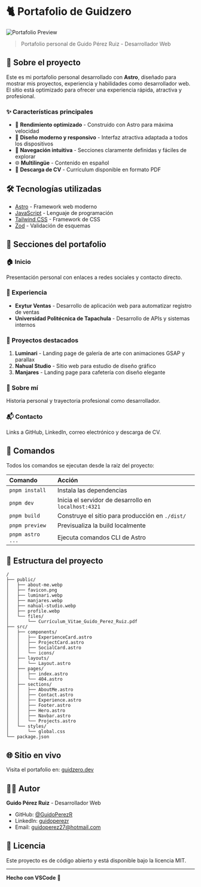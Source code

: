 # 🐈 Portafolio de Guidzero

![Portafolio Preview](https://guidzero.dev/og-image.png)

> Portafolio personal de Guido Pérez Ruiz - Desarrollador Web

## 📖 Sobre el proyecto

Este es mi portafolio personal desarrollado con **Astro**, diseñado para mostrar mis proyectos, experiencia y habilidades como desarrollador web. El sitio está optimizado para ofrecer una experiencia rápida, atractiva y profesional.

### ✨ Características principales

- 🚀 **Rendimiento optimizado** - Construido con Astro para máxima velocidad
- 🎨 **Diseño moderno y responsivo** - Interfaz atractiva adaptada a todos los dispositivos
- 📱 **Navegación intuitiva** - Secciones claramente definidas y fáciles de explorar
- 🌐 **Multilingüe** - Contenido en español
- 📄 **Descarga de CV** - Currículum disponible en formato PDF

## 🛠️ Tecnologías utilizadas

- [Astro](https://astro.build/) - Framework web moderno
- [JavaScript](https://developer.mozilla.org/es/docs/Web/JavaScript) - Lenguaje de programación
- [Tailwind CSS](https://tailwindcss.com/) - Framework de CSS
- [Zod](https://zod.dev/) - Validación de esquemas

## 📂 Secciones del portafolio

### 🏠 Inicio
Presentación personal con enlaces a redes sociales y contacto directo.

### 💼 Experiencia
- **Exytur Ventas** - Desarrollo de aplicación web para automatizar registro de ventas
- **Universidad Politécnica de Tapachula** - Desarrollo de APIs y sistemas internos

### 🚀 Proyectos destacados

1. **Luminari** - Landing page de galería de arte con animaciones GSAP y parallax
2. **Nahual Studio** - Sitio web para estudio de diseño gráfico
3. **Manjares** - Landing page para cafetería con diseño elegante

### 👤 Sobre mí
Historia personal y trayectoria profesional como desarrollador.

### 📬 Contacto
Links a GitHub, LinkedIn, correo electrónico y descarga de CV.

## 🚀 Comandos

Todos los comandos se ejecutan desde la raíz del proyecto:

| Comando                   | Acción                                           |
| :------------------------ | :----------------------------------------------- |
| `pnpm install`            | Instala las dependencias                         |
| `pnpm dev`                | Inicia el servidor de desarrollo en `localhost:4321` |
| `pnpm build`              | Construye el sitio para producción en `./dist/`  |
| `pnpm preview`            | Previsualiza la build localmente                 |
| `pnpm astro ...`          | Ejecuta comandos CLI de Astro                    |

## 📁 Estructura del proyecto

```text
/
├── public/
│   ├── about-me.webp
│   ├── favicon.png
│   ├── luminari.webp
│   ├── manjares.webp
│   ├── nahual-studio.webp
│   ├── profile.webp
│   └── files/
│       └── Currículum_Vitae_Guido_Perez_Ruiz.pdf
├── src/
│   ├── components/
│   │   ├── ExperienceCard.astro
│   │   ├── ProjectCard.astro
│   │   ├── SocialCard.astro
│   │   └── icons/
│   ├── layouts/
│   │   └── Layout.astro
│   ├── pages/
│   │   ├── index.astro
│   │   └── 404.astro
│   ├── sections/
│   │   ├── AboutMe.astro
│   │   ├── Contact.astro
│   │   ├── Experience.astro
│   │   ├── Footer.astro
│   │   ├── Hero.astro
│   │   ├── Navbar.astro
│   │   └── Projects.astro
│   └── styles/
│       └── global.css
└── package.json
```

## 🌐 Sitio en vivo

Visita el portafolio en: [guidzero.dev](https://guidzero.dev)

## 👨‍💻 Autor

**Guido Pérez Ruiz** - Desarrollador Web

- GitHub: [@GuidoPerezR](https://github.com/GuidoPerezR)
- LinkedIn: [guidoperezr](https://www.linkedin.com/in/guidoperezr/)
- Email: guidoperez27@hotmail.com

## 📄 Licencia

Este proyecto es de código abierto y está disponible bajo la licencia MIT.

---

**Hecho con VSCode** 💜